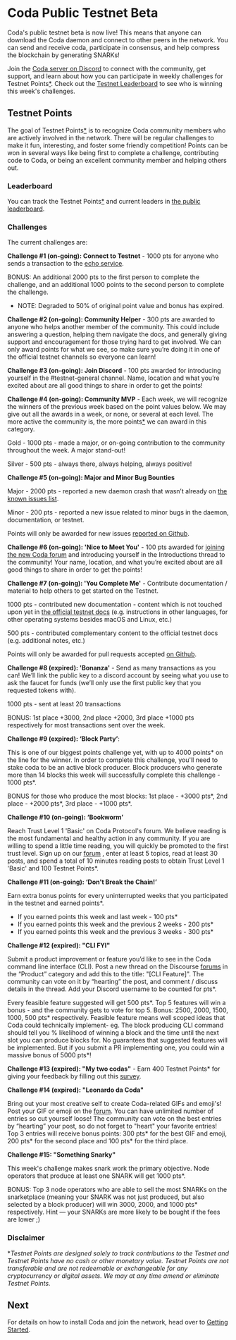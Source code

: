 # Coda Public Testnet Beta

Coda's public testnet beta is now live! This means that anyone can download the Coda daemon and connect to other peers in the network. You can send and receive coda, participate in consensus, and help compress the blockchain by generating SNARKs!

Join the [Coda server on Discord](http://bit.ly/CodaDiscord) to connect with the community, get support, and learn about how you can participate in weekly challenges for Testnet Points[\*](#disclaimer). Check out the [Testnet Leaderboard](#leaderboard) to see who is winning this week's challenges.

## Testnet Points

The goal of Testnet Points[\*](#disclaimer) is to recognize Coda community members who are actively involved in the network. There will be regular challenges to make it fun, interesting, and foster some friendly competition! Points can be won in several ways like being first to complete a challenge, contributing code to Coda, or being an excellent community member and helping others out.

### Leaderboard

You can track the Testnet Points[\*](#disclaimer) and current leaders in [the public leaderboard](/testnet.html).

### Challenges

The current challenges are:

**Challenge #1 (on-going): Connect to Testnet** - 1000 pts for anyone who sends a transaction to the [echo service](/docs/my-first-transaction/#make-a-payment).

BONUS: An additional 2000 pts to the first person to complete the challenge, and an additional 1000 points to the second person to complete the challenge.
  
  - NOTE: Degraded to 50% of original point value and bonus has expired.

**Challenge #2 (on-going): Community Helper** - 300 pts are awarded to anyone who helps another member of the community. This could include answering a question, helping them navigate the docs, and generally giving support and encouragement for those trying hard to get involved. We can only award points for what we see, so make sure you’re doing it in one of the official testnet channels so everyone can learn! 

**Challenge #3 (on-going): Join Discord** - 100 pts awarded for introducing yourself in the #testnet-general channel. Name, location and what you’re excited about are all good things to share in order to get the points!

**Challenge #4 (on-going): Community MVP** - Each week, we will recognize the winners of the previous week based on the point values below. We may give out all the awards in a week, or none, or several at each level. The more active the community is, the more points[\*](#disclaimer) we can award in this category.

Gold - 1000 pts - made a major, or on-going contribution to the community throughout the week. A major stand-out!

Silver - 500 pts - always there, always helping, always positive!

**Challenge #5 (on-going): Major and Minor Bug Bounties**

Major - 2000 pts - reported a new daemon crash that wasn’t already on [the known issues list](http://bit.ly/CodaKnownIssues).

Minor - 200 pts - reported a new issue related to minor bugs in the daemon, documentation, or testnet.

Points will only be awarded for new issues [reported on Github](https://github.com/codaprotocol/coda/issues).

**Challenge #6 (on-going): 'Nice to Meet You'** - 100 pts awarded for [joining the new Coda forum](https://forums.codaprotocol.com/) and introducing yourself in the Introductions thread to the community! Your name, location, and what you’re excited about are all good things to share in order to get the points!

**Challenge #7 (on-going): 'You Complete Me'** - Contribute documentation / material to help others to get started on the Testnet.

1000 pts - contributed new documentation - content which is not touched upon yet in [the official testnet docs](https://codaprotocol.com/docs/getting-started/) (e.g. instructions in other languages, for other operating systems besides macOS and Linux, etc.)

500 pts - contributed complementary content to the official testnet docs (e.g. additional notes, etc.)

Points will only be awarded for pull requests accepted [on Github](https://github.com/codaprotocol/coda/pulls).

**Challenge #8 (expired): 'Bonanza'** - Send as many transactions as you can! We’ll link the public key to a discord account by seeing what you use to ask the faucet for funds (we’ll only use the first public key that you requested tokens with).

1000 pts - sent at least 20 transactions

BONUS: 1st place +3000, 2nd place +2000, 3rd place +1000 pts respectively for most transactions sent over the week.

**Challenge #9 (expired): ‘Block Party’**:

This is one of our biggest points challenge yet, with up to 4000 points\* on the line for the winner. In order to complete this challenge, you'll need to stake coda to be an active block producer. Block producers who generate more than 14 blocks this week will successfully complete this challenge - 1000 pts*. 

BONUS for those who produce the most blocks: 1st place - +3000 pts\*, 2nd place - +2000 pts\*, 3rd place - +1000 pts\*.

**Challenge #10 (on-going): ‘Bookworm’**

Reach Trust Level 1 'Basic' on Coda Protocol's forum. We believe reading is the most fundamental and healthy action in any community. If you are willing to spend a little time reading, you will quickly be promoted to the first trust level. Sign up on our [forum](https://forums.codaprotocol.com/) , enter at least 5 topics, read at least 30 posts, and spend a total of 10 minutes reading posts to obtain Trust Level 1 'Basic' and 100 Testnet Points*.

**Challenge #11 (on-going): ‘Don't Break the Chain!’**

Earn extra bonus points for every uninterrupted weeks that you participated in the testnet and earned points*.

- If you earned points this week and last week - 100 pts\*
- If you earned points this week and the previous 2 weeks - 200 pts\*
- If you earned points this week and the previous 3 weeks  - 300 pts\*

**Challenge #12 (expired): "CLI FYI"**

Submit a product improvement or feature you’d like to see in the Coda command line interface (CLI). Post a new thread on the Discourse [forums](http://forums.codaprotocol.com) in the “Product” category and add this to the title: "[CLI Feature]". The community can vote on it by “hearting” the post, and comment / discuss details in the thread. Add your Discord username to be counted for pts*.

Every feasible feature suggested will get 500 pts*. Top 5 features will win a bonus - and the community gets to vote for top 5. Bonus: 2500, 2000, 1500, 1000, 500 pts* respectively. Feasible feature means well scoped ideas that Coda could technically implement- eg. The block producing CLI command should tell you % likelihood of winning a block and the time until the next slot you can produce blocks for. No guarantees that suggested features will be implemented. But if you submit a PR implementing one, you could win a massive bonus of 5000 pts*!

**Challenge #13 (expired): "My two codas"** - Earn 400 Testnet Points* for giving your feedback by filling out this [survey](http://bit.ly/CommunityRetro).

**Challenge #14 (expired): "Leonardo da Coda"**

Bring out your most creative self to create Coda-related GIFs and emoji's! Post your GIF or emoji on the [forum](https://forums.codaprotocol.com/t/community-art-contest-gifs/109). You can have unlimited number of entries so cut yourself loose! The community can vote on the best entries by “hearting” your post, so do not forget to "heart" your favorite entries! Top 3 entries will receive bonus points: 300 pts* for the best GIF and emoji, 200 pts* for the second place and 100 pts* for the third place.

**Challenge #15: "Something Snarky"**

This week's challenge makes snark work the primary objective. Node operators that produce at least one SNARK will get 1000 pts\*.

BONUS: Top 3 node operators who are able to sell the most SNARKs on the snarketplace (meaning your SNARK was not just produced, but also selected by a block producer) will win 3000, 2000, and 1000 pts\* respectively. Hint — your SNARKs are more likely to be bought if the fees are lower ;)

### Disclaimer

\*_Testnet Points are designed solely to track contributions to the Testnet and Testnet Points have no cash or other monetary value. Testnet Points are not transferable and are not redeemable or exchangeable for any cryptocurrency or digital assets. We may at any time amend or eliminate Testnet Points._

## Next

For details on how to install Coda and join the network, head over to [Getting Started](/docs/getting-started/).